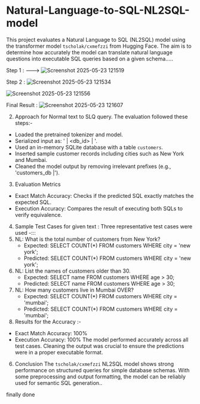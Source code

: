 # Natural-Language-to-SQL-NL2SQL-model
This project evaluates a Natural Language to SQL (NL2SQL) model using the transformer model `tscholak/cxmefzzi` from Hugging Face. The aim is to determine how accurately the model can translate natural language questions into executable SQL queries based on a given schema..... 


Step 1 : --->
![Screenshot 2025-05-23 121519](https://github.com/user-attachments/assets/a1aed44f-ede2-4d57-b51d-e1c0414ac0c6)


Step 2 :
![Screenshot 2025-05-23 121534](https://github.com/user-attachments/assets/cd23acd0-f9d0-4eb5-a7e5-3438528bf7a2)



![Screenshot 2025-05-23 121556](https://github.com/user-attachments/assets/92af6811-bd63-4540-9f56-d5d332665c95)


Final Result : 
![Screenshot 2025-05-23 121607](https://github.com/user-attachments/assets/a2c149d5-ee9d-4095-b0eb-3b78ccbdb703)


2. Approach for Normal text to SLQ query. 
The evaluation followed these steps:- 
- Loaded the pretrained tokenizer and model.
- Serialized input as: '<natural language query> | <db_id> | <schema>'.
- Used an in-memory SQLite database with a table `customers`.
- Inserted sample customer records including cities such as New York and Mumbai.
- Cleaned the model output by removing irrelevant prefixes (e.g., 'customers_db |').
3. Evaluation Metrics
- Exact Match Accuracy: Checks if the predicted SQL exactly matches the expected SQL.
- Execution Accuracy: Compares the result of executing both SQLs to verify equivalence.
4. Sample Test Cases for given text :
Three representative test cases were used -:::
1. NL: What is the total number of customers from New York?
   - Expected: SELECT COUNT(*) FROM customers WHERE city = 'new york';
   - Predicted: SELECT COUNT(*) FROM customers WHERE city = 'new york';
2. NL: List the names of customers older than 30.
   - Expected: SELECT name FROM customers WHERE age > 30;
   - Predicted: SELECT name FROM customers WHERE age > 30;
3. NL: How many customers live in Mumbai OVER?
   - Expected: SELECT COUNT(*) FROM customers WHERE city = 'mumbai';
   - Predicted: SELECT COUNT(*) FROM customers WHERE city = 'mumbai';
5. Results for the Accuracy :-
- Exact Match Accuracy: 100%
- Execution Accuracy: 100%
The model performed accurately across all test cases. Cleaning the output was crucial to ensure the predictions were in a proper executable format.
6. Conclusion
The `tscholak/cxmefzzi` NL2SQL model shows strong performance on structured queries for simple database schemas. With some preprocessing and output formatting, the model can be reliably used for semantic SQL generation..

finally done
